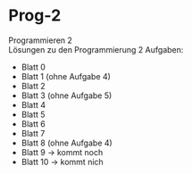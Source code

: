 # Prog-2
Programmieren 2 <br>
Lösungen zu den Programmierung 2 Aufgaben: <br>
  
  * Blatt 0
  * Blatt 1 (ohne Aufgabe 4)
  * Blatt 2
  * Blatt 3 (ohne Aufgabe 5)
  * Blatt 4
  * Blatt 5
  * Blatt 6
  * Blatt 7
  * Blatt 8 (ohne Aufgabe 4)
  * Blatt 9 $\rightarrow$ kommt noch
  * Blatt 10 $\rightarrow$ kommt nich

<br>
